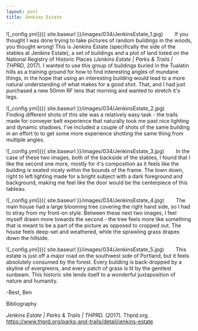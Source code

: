 ```yaml
---
layout: post
title: Jenkins Estate
---
```


![_config.yml]({{ site.baseurl }}/images/034/JenkinsEstate_1.jpg)
&nbsp;&nbsp;&nbsp;&nbsp;&nbsp;&nbsp; If you thought I was done trying to take pictures of random buildings in the woods, you thought wrong! This is Jenkins Estate (specifically the side of the stables at Jenkins Estate), a set of buildings and a plot of land listed on the National Registry of Historic Places (*Jenkins Estate | Parks & Trails | THPRD*, 2017). I wanted to use this group of buildings buried in the Tualatin hills as a training ground for how to find interesting angles of mundane things, in the hope that using an interesting building would lead to a more natural understanding of what makes for a good shot. That, and I had just purchased a new 50mm RF lens that morning and wanted to stretch it's legs. 

![_config.yml]({{ site.baseurl }}/images/034/JenkinsEstate_2.jpg)
&nbsp;&nbsp;&nbsp;&nbsp;&nbsp;&nbsp; Finding different shots of this site was a relatively easy task - the trails made for conveyer belt experience that naturally took me past nice lighting and dynamic shadows. I've included a couple of shots of the same building in an effort to to get some more experience shotting the same thing from multiple angles. 

![_config.yml]({{ site.baseurl }}/images/034/JenkinsEstate_3.jpg)
&nbsp;&nbsp;&nbsp;&nbsp;&nbsp;&nbsp; In the case of these two images, both of the backside of the stables, I found that I like the second one more, mostly for it's composition as it feels like the building is seated nicely within the bounds of the frame. The town down, right to left lighting made for a bright subject with a dark foreground and background, making me feel like the door would be the centerpiece of this tableau. 

![_config.yml]({{ site.baseurl }}/images/034/JenkinsEstate_4.jpg)
&nbsp;&nbsp;&nbsp;&nbsp;&nbsp;&nbsp; The main house had a large blooming tree covering the right hand side, so I had to stray from my front-on style. Between these next two images, I feel myself drawn more towards the second - the tree feels more like something that is meant to be a part of the picture as opposed to cropped out. The house feels deep-set and weathered, while the sprawling grass drapes down the hillside.  

![_config.yml]({{ site.baseurl }}/images/034/JenkinsEstate_5.jpg)
&nbsp;&nbsp;&nbsp;&nbsp;&nbsp;&nbsp; This estate is just off a major road on the southwest side of Portland, but it feels absolutely consumed by the forest. Every building is back-dropped by a skyline of evergreens, and every patch of grass is lit by the gentlest sunbeam. This historic site lends itself to a wonderful juxtaposition of nature and humanity. 


-Best,
Ben

Bibliography

*Jenkins Estate | Parks & Trails | THPRD.* (2017). Thprd.org. https://www.thprd.org/parks-and-trails/detail/jenkins-estate
